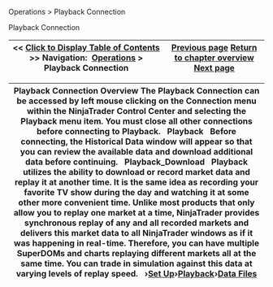 ﻿


Operations \> Playback Connection






















Playback Connection







| \<\< [Click to Display Table of Contents](playback_connection.md) \>\> **Navigation:**     [Operations](operations-1.md) \> Playback Connection | [Previous page](properties_superdom-1.md) [Return to chapter overview](operations-1.md) [Next page](set_up12-1.md) |
| --- | --- |













| Playback Connection Overview The Playback Connection can be accessed by left mouse clicking on the Connection menu within the NinjaTrader Control Center and selecting the Playback menu item. You must close all other connections before connecting to Playback.   Playback   Before connecting, the Historical Data window will appear so that you can review the available data and download additional data before continuing.   Playback_Download   Playback utilizes the ability to download or record market data and replay it at another time. It is the same idea as recording your favorite TV show during the day and watching it at some other more convenient time. Unlike most products that only allow you to replay one market at a time, NinjaTrader provides synchronous replay of any and all recorded markets and delivers this market data to all NinjaTrader windows as if it was happening in real\-time. Therefore, you can have multiple SuperDOMs and charts replaying different markets all at the same time. You can trade in simulation against this data at varying levels of replay speed.   ›[Set Up](set_up12-1.md)›[Playback](playback-1.md)›[Data Files](data_files-1.md) |
| --- |









